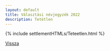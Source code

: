 ```yaml
---
layout: default
title: Választási névjegyzék 2022
description: Tetétlen
---
```


{% include settlementHTMLs/Teteetlen.html %}

[Vissza](../)